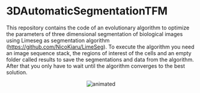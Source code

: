 # 3DAutomaticSegmentationTFM
This repository contains the code of an evolutionary algorithm to optimize the parameters of three dimensional segmentation of biological images using Limeseg 
as segmentation algorithm (https://github.com/NicoKiaru/LimeSeg). To execute the algorithm you need an image sequence stack, the regions of interest of the cells and
an empty folder called results to save the segmentations and data from the algorithm. After that you only have to wait until the algorithm converges to the best solution.

<p align="center">
  <img src="tutorialSegmentation.gif" alt="animated" />
</p>

